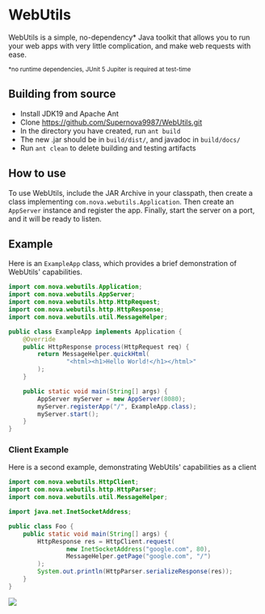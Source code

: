# WebUtils

WebUtils is a simple, no-dependency* Java toolkit that allows you to run your web apps with very little complication,
and make web requests with ease.

<sub>*no runtime dependencies, JUnit 5 Jupiter is required at test-time</sub>


## Building from source
- Install JDK19 and Apache Ant
- Clone https://github.com/Supernova9987/WebUtils.git
- In the directory you have created, run `ant build`
- The new .jar should be in `build/dist/`, and javadoc in `build/docs/`
- Run `ant clean` to delete building and testing artifacts

## How to use
To use WebUtils, include the JAR Archive in your classpath, then create a class implementing 
`com.nova.webutils.Application`. Then create an `AppServer` instance and register the app.
Finally, start the server on a port, and it will be ready to listen.


## Example
Here is an `ExampleApp` class, which provides a brief demonstration of WebUtils' capabilities.

```Java
import com.nova.webutils.Application;
import com.nova.webutils.AppServer;
import com.nova.webutils.http.HttpRequest;
import com.nova.webutils.http.HttpResponse;
import com.nova.webutils.util.MessageHelper;

public class ExampleApp implements Application {
    @Override
    public HttpResponse process(HttpRequest req) {
        return MessageHelper.quickHtml(
                "<html><h1>Hello World!</h1></html>"
        );
    }

    public static void main(String[] args) {
        AppServer myServer = new AppServer(8080);
        myServer.registerApp("/", ExampleApp.class);
        myServer.start();
    }
}
```

### Client Example
Here is a second example, demonstrating WebUtils' capabilities as a client

```Java
import com.nova.webutils.HttpClient;
import com.nova.webutils.http.HttpParser;
import com.nova.webutils.util.MessageHelper;

import java.net.InetSocketAddress;

public class Foo {
    public static void main(String[] args) {
        HttpResponse res = HttpClient.request(
                new InetSocketAddress("google.com", 80),
                MessageHelper.getPage("google.com", "/")
        );
        System.out.println(HttpParser.serializeResponse(res));
    }
}
```

<img src="https://img.shields.io/badge/license-GPL--3.0-red"/>
